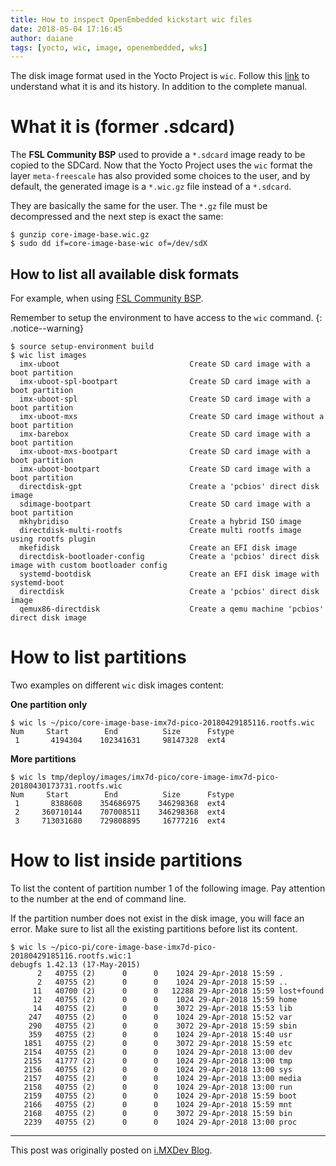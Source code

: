 ```yaml
---
title: How to inspect OpenEmbedded kickstart wic files
date: 2018-05-04 17:16:45
author: daiane
tags: [yocto, wic, image, openembedded, wks]
---
```


The disk image format used in the Yocto Project is `wic`. Follow this [link][1] to
understand what it is and its history. In addition to the complete manual.

# What it is (former .sdcard)

The **FSL Community BSP** used to provide a `*.sdcard` image ready to be copied
to the SDCard. Now that the Yocto Project uses the `wic` format the layer
`meta-freescale` has also provided some choices to the user, and by default, the
generated image is a `*.wic.gz` file instead of a `*.sdcard`.

They are basically the same for the user. The `*.gz` file must be decompressed
and the next step is exact the same:

```console
$ gunzip core-image-base.wic.gz
$ sudo dd if=core-image-base-wic of=/dev/sdX
```

## How to list all available disk formats

For example, when using [FSL Community BSP].

Remember to setup the environment to have access to the `wic` command.
{: .notice--warning}

```console
$ source setup-environment build
$ wic list images
  imx-uboot                     		Create SD card image with a boot partition
  imx-uboot-spl-bootpart        		Create SD card image with a boot partition
  imx-uboot-spl                 		Create SD card image with a boot partition
  imx-uboot-mxs                 		Create SD card image without a boot partition
  imx-barebox                   		Create SD card image with a boot partition
  imx-uboot-mxs-bootpart        		Create SD card image with a boot partition
  imx-uboot-bootpart            		Create SD card image with a boot partition
  directdisk-gpt                		Create a 'pcbios' direct disk image
  sdimage-bootpart              		Create SD card image with a boot partition
  mkhybridiso                   		Create a hybrid ISO image
  directdisk-multi-rootfs       		Create multi rootfs image using rootfs plugin
  mkefidisk                     		Create an EFI disk image
  directdisk-bootloader-config  		Create a 'pcbios' direct disk image with custom bootloader config
  systemd-bootdisk              		Create an EFI disk image with systemd-boot
  directdisk                    		Create a 'pcbios' direct disk image
  qemux86-directdisk            		Create a qemu machine 'pcbios' direct disk image
```

# How to list partitions

Two examples on different `wic` disk images content:

**One partition only**
```console
$ wic ls ~/pico/core-image-base-imx7d-pico-20180429185116.rootfs.wic
Num     Start        End          Size      Fstype
 1       4194304    102341631     98147328  ext4
```

**More partitions**
```console
$ wic ls tmp/deploy/images/imx7d-pico/core-image-imx7d-pico-20180430173731.rootfs.wic
Num     Start        End          Size      Fstype
 1       8388608    354686975    346298368  ext4
 2     360710144    707008511    346298368  ext4
 3     713031680    729808895     16777216  ext4
```

# How to list inside partitions

To list the content of partition number 1 of the following image. Pay attention
to the number at the end of command line.

If the partition number does not exist in the disk image, you will face an error.
Make sure to list all the existing partitions before list its content.

```console
$ wic ls ~/pico-pi/core-image-base-imx7d-pico-20180429185116.rootfs.wic:1
debugfs 1.42.13 (17-May-2015)
      2   40755 (2)      0      0    1024 29-Apr-2018 15:59 .
      2   40755 (2)      0      0    1024 29-Apr-2018 15:59 ..
     11   40700 (2)      0      0   12288 29-Apr-2018 15:59 lost+found
     12   40755 (2)      0      0    1024 29-Apr-2018 15:59 home
     14   40755 (2)      0      0    3072 29-Apr-2018 15:53 lib
    247   40755 (2)      0      0    1024 29-Apr-2018 15:52 var
    290   40755 (2)      0      0    3072 29-Apr-2018 15:59 sbin
    359   40755 (2)      0      0    1024 29-Apr-2018 15:40 usr
   1851   40755 (2)      0      0    3072 29-Apr-2018 15:59 etc
   2154   40755 (2)      0      0    1024 29-Apr-2018 13:00 dev
   2155   41777 (2)      0      0    1024 29-Apr-2018 13:00 tmp
   2156   40755 (2)      0      0    1024 29-Apr-2018 13:00 sys
   2157   40755 (2)      0      0    1024 29-Apr-2018 13:00 media
   2158   40755 (2)      0      0    1024 29-Apr-2018 13:00 run
   2159   40755 (2)      0      0    1024 29-Apr-2018 15:59 boot
   2166   40755 (2)      0      0    1024 29-Apr-2018 15:59 mnt
   2168   40755 (2)      0      0    3072 29-Apr-2018 15:59 bin
   2239   40755 (2)      0      0    1024 29-Apr-2018 13:00 proc
```

[1]: https://www.yoctoproject.org/docs/current/mega-manual/mega-manual.html#creating-partitioned-images-using-wic
[FSL Community BSP]: http://freescale.github.io/#download

---
This post was originally posted on [i.MXDev Blog](https://imxdev.gitlab.io/).